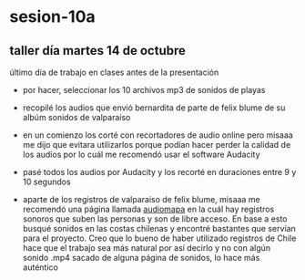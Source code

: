 # sesion-10a
## taller día martes 14 de octubre

último día de trabajo en clases antes de la presentación

- por hacer, seleccionar los 10 archivos mp3 de sonidos de playas

- recopilé los audios que envió bernardita de parte de felix blume de su albúm sonidos de valparaíso
- en un comienzo los corté con recortadores de audio online pero misaaa me dijo que evitara utilizarlos porque podían hacer perder la calidad de los audios por lo cuál me recomendó usar el software Audacity
- pasé todos los audios por Audacity y los recorté en duraciones entre 9 y 10 segundos
- aparte de los registros de valparaiso de felix blume, misaaa me recomendó una página llamada [audiomapa](https://audiomapa.org/) en la cuál hay registros sonoros que suben las personas y son de libre acceso. En base a esto busqué sonidos en las costas chilenas y encontré bastantes que servían para el proyecto. Creo que lo bueno de haber utilizado registros de Chile hace que el trabajo sea más natural por así decirlo y no con algún sonido .mp4 sacado de alguna página de sonidos, lo hace más auténtico




